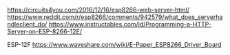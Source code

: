 
https://circuits4you.com/2016/12/16/esp8266-web-server-html/
https://www.reddit.com/r/esp8266/comments/942579/what_does_serverhandleclient_do/
https://www.instructables.com/id/Programming-a-HTTP-Server-on-ESP-8266-12E/

ESP-12F
https://www.waveshare.com/wiki/E-Paper_ESP8266_Driver_Board

